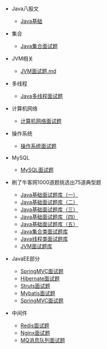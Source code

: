 
- Java八股文
  - [Java基础](articles\Java基础面试题.md)

- 集合
  - [Java集合面试题](articles\Java集合类面试题.md)
- JVM相关
  - [JVM面试题.md](articles\JVM面试题.md)
- 多线程
  - [Java多线程面试题](articles\Java多线程面试题.md)
- 计算机网络
  - [计算机网络面试题](articles\计算机网络面试题.md)

- 操作系统
  - [操作系统面试题](articles\操作系统面试题.md)
- MySQL
  - [MySQL面试题](articles\MySQL面试题.md)
- 刷了牛客网1000道题挑选出75道典型题
  - [Java基础面试题库（一）](articles\题库\Java基础面试题库（一）.md)
  - [Java基础面试题库（二）](articles\题库\Java基础面试题库（二）.md)
  - [Java基础面试题库（三）](articles\题库\Java基础面试题库（三）.md)
  - [Java基础面试题库（四）](articles\题库\Java基础面试题库（四）.md)
  - [Java基础面试题库（五）](articles\题库\Java基础面试题库（五）.md)
  - [Java集合类面试题库](articles\题库\Java集合类面试题库（一）.md)
  - [Java线程类面试题库](articles\题库\Java线程类面试题库（一）.md)
  - [JVM面试题库](articles\题库\JVM面试题库（一）.md)
- JavaEE部分
  - [SpringMVC面试题](articles\SpringMVC面试题.md)
  - [Hibernate面试题](articles\Hibernate面试题.md)
  - [Struts面试题](articles\Struts面试题.md)
  - [Mybatis面试题](articles\Mybatis面试题.md)
  - [SpringMVC面试题](articles\SpringMVC面试题)
- 中间件
  - [Redis面试题](articles\中间件\Redis面试题.md)
  - [Nginx面试题](articles\中间件\Nginx面试题.md)
  - [MQ消息队列面试题](articles\中间件\消息队列面试题.md)

